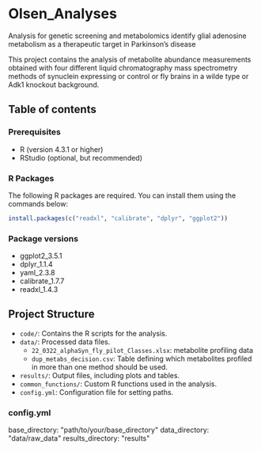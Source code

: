 # Olsen_Analyses
Analysis for genetic screening and metabolomics identify glial adenosine metabolism as a therapeutic target in Parkinson’s disease

This project contains the analysis of metabolite abundance measurements obtained with four different liquid chromatography mass spectrometry methods of synuclein expressing or control or fly brains in a wilde type or Adk1 knockout background. 

## Table of contents
### Prerequisites
- R (version 4.3.1 or higher)
- RStudio (optional, but recommended)

### R Packages
The following R packages are required. You can install them using the commands below:

```r
install.packages(c("readxl", "calibrate", "dplyr", "ggplot2"))
```
### Package versions
- ggplot2_3.5.1
- dplyr_1.1.4
- yaml_2.3.8
- calibrate_1.7.7
- readxl_1.4.3   

## Project Structure
- `code/`: Contains the R scripts for the analysis.
- `data/`: Processed data files.
  - `22_0322_alphaSyn_fly_pilot_Classes.xlsx`: metabolite profiling data
  - `dup_metabs_decision.csv`: Table defining which metabolites profiled in more than one method should be used.
- `results/`: Output files, including plots and tables.
- `common_functions/`: Custom R functions used in the analysis.
- `config.yml`: Configuration file for setting paths.

### config.yml
base_directory: "path/to/your/base_directory"
data_directory: "data/raw_data"
results_directory: "results"

